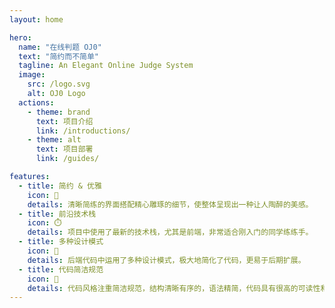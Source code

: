 ```yaml
---
layout: home

hero:
  name: "在线判题 OJ0"
  text: "简约而不简单"
  tagline: An Elegant Online Judge System
  image:
    src: /logo.svg
    alt: OJ0 Logo
  actions:
    - theme: brand
      text: 项目介绍
      link: /introductions/
    - theme: alt
      text: 项目部署
      link: /guides/

features:
  - title: 简约 & 优雅
    icon: 🌈
    details: 清晰简练的界面搭配精心雕琢的细节，使整体呈现出一种让人陶醉的美感。
  - title: 前沿技术栈
    icon: ⏱️
    details: 项目中使用了最新的技术栈，尤其是前端，非常适合刚入门的同学练练手。
  - title: 多种设计模式
    icon: 🧩
    details: 后端代码中运用了多种设计模式，极大地简化了代码，更易于后期扩展。
  - title: 代码简洁规范
    icon: 🎄
    details: 代码风格注重简洁规范，结构清晰有序的，语法精简，代码具有很高的可读性和可维护性。
---
```

